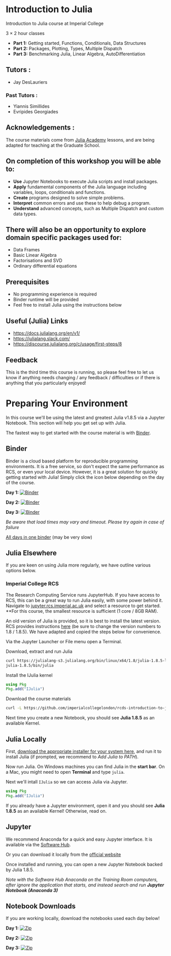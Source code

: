 # Introduction to Julia

Introduction to Julia course at Imperial College

3 × 2 hour classes

* **Part 1:** Getting started, Functions, Conditionals, Data Structures
* **Part 2:** Packages, Plotting, Types, Multiple Dispatch
* **Part 3:** Benchmarking Julia, Linear Algebra, AutoDifferentiation

## Tutors : 
* Jay DesLauriers

### Past Tutors :
* Yiannis Simillides
* Evripides Georgiades

## Acknowledgements :

The course materials come from [Julia Academy](https://juliaacademy.com/) lessons,
and are being adapted for teaching at the Graduate School.

## On completion of this workshop you will be able to:
* **Use** Jupyter Notebooks to execute Julia scripts and install packages.
* **Apply** fundamental components of the Julia language including variables, loops, conditionals and functions. 
* **Create** programs designed to solve simple problems.
* **Interpret** common errors and use these to help debug a program.
* **Understand** advanced concepts, such as Multiple Dispatch and custom data types.

## There will also be an opportunity to explore domain specific packages used for:
* Data Frames
* Basic Linear Algebra
* Factorisations and SVD
* Ordinary differential equations

## Prerequisites

* No programming experience is required
* Binder runtime will be provided
* Feel free to install Julia using the instructions below

## Useful (Julia) Links
* https://docs.julialang.org/en/v1/
* https://julialang.slack.com/
* https://discourse.julialang.org/c/usage/first-steps/8

## Feedback
This is the third time this course is running, so please feel free to let us know if anything
needs changing / any feedback / difficulties or if there is anything that you particularly enjoyed!

# Preparing Your Environment

In this course we'll be using the latest and greatest Julia v1.8.5 via a Jupyter Notebook.
This section will help you get set up with Julia.

The fastest way to get started with the course material is with [Binder](https://mybinder.org/).

## Binder

Binder is a cloud based platform for reproducible programming environments. It is a free service,
so don't expect the same performance as RCS, or even your local device. However, it is a great
solution for quickly getting started with Julia! Simply click the icon below depending on the day of the course.

**Day 1:** [![Binder](https://mybinder.org/badge_logo.svg)](https://mybinder.org/v2/gh/ImperialCollegeLondon/RCDS-introduction-to-julia.git/day1)

**Day 2:** [![Binder](https://mybinder.org/badge_logo.svg)](https://mybinder.org/v2/gh/ImperialCollegeLondon/RCDS-introduction-to-julia.git/day2)

**Day 3:** [![Binder](https://mybinder.org/badge_logo.svg)](https://mybinder.org/v2/gh/ImperialCollegeLondon/RCDS-introduction-to-julia.git/day3)

*Be aware that load times may vary and timeout. Please try again in case of failure*

[All days in one binder](https://mybinder.org/v2/gh/ImperialCollegeLondon/RCDS-introduction-to-julia.git/head) (may be very slow)

## Julia Elsewhere

If you are keen on using Julia more regularly, we have outline various options below.

### Imperial College RCS

The Research Computing Service runs JupyterHub. If you have access to RCS, this can be a great way
to run Julia easily, with some power behind it. Navigate to [jupyter.rcs.imperial.ac.uk](https://jupyter.rcs.imperial.ac.uk)
and select a resource to get started. **For this course, the smallest resource is sufficient (1 core / 8GB RAM).

An old version of Julia is provided, so it is best to install the latest version.
RCS provides instructions [here](https://imperialcollegelondon.github.io/research-computing-tips/compute/2020/07/08/running-julia.html)
(be sure to change the version numbers to 1.8 / 1.8.5). We have adapted and copied the steps below for convenience.

Via the Jupyter Launcher or File menu open a Terminal.

Download, extract and run Julia

```bash
curl https://julialang-s3.julialang.org/bin/linux/x64/1.8/julia-1.8.5-linux-x86_64.tar.gz | tar xz
julia-1.8.5/bin/julia

```

Install the IJulia kernel

```julia
using Pkg
Pkg.add("IJulia")

```

Download the course materials

```bash
curl -L https://github.com/imperialcollegelondon/rcds-introduction-to-julia/tarball/day1 | tar xz
```

Next time you create a new Notebook, you should see **Julia 1.8.5** as an available Kernel. 


## Julia Locally

First, [download the appropriate installer for your system here](https://julialang.org/downloads),
and run it to install Julia (if prompted, we recommend to *Add Julia to PATH*).

Now run Julia. On Windows machines you can find Julia in the **start bar**.
On a Mac, you might need to open **Terminal** and type `julia`.

Next we'll intall `IJulia` so we can access Julia via Jupyter.
```julia
using Pkg
Pkg.add("IJulia")

```

If you already have a Jupyter environment, open it and you 
should see **Julia 1.8.5** as an available Kernel! Otherwise, read on.

## Jupyter

We recommend Anaconda for a quick and easy Jupyter interface. It is
available via the [Software Hub](https://softwarehub.imperial.ac.uk/).

Or you can download it locally from the [official website](https://www.anaconda.com/products/distribution)

Once installed and running, you can open a new Jupyter Notebook backed by Julia 1.8.5.

*Note with the Software Hub Anaconda on the Training Room computers, after*
*ignore the application that starts, and instead search and run **Jupyter Notebook (Anaconda 3)***


## Notebook Downloads

If you are working locally, download the notebooks used each day below!

**Day 1:** [![Zip](https://img.shields.io/badge/zip-download-brightgreen)](https://github.com/ImperialCollegeLondon/RCDS-introduction-to-julia/zipball/day1)

**Day 2:** [![Zip](https://img.shields.io/badge/zip-download-brightgreen)](https://github.com/ImperialCollegeLondon/RCDS-introduction-to-julia/zipball/day2)

**Day 3:** [![Zip](https://img.shields.io/badge/zip-download-brightgreen)](https://github.com/ImperialCollegeLondon/RCDS-introduction-to-julia/zipball/day3)
